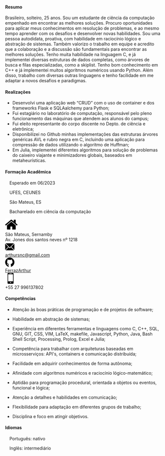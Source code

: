 <link rel="stylesheet" href="./main.css">
<meta name="viewport" content="width=device-width, initial-scale=1.0"> 
 
<body>
<div class="flex-container">
  <div class="flex-child">

#### Resumo

Brasileiro, solteiro, 25 anos. Sou um estudante de ciência da computação empenhado em encontrar as melhores soluções. Procuro oportunidades para aplicar meus conhecimentos em resolução de problemas, e ao mesmo tempo aprender com os desafios e desenvolver novas habilidades. Sou uma pessoa autodidata, proativa, com habilidade em raciocínio lógico e abstração de sistemas. Também valorizo o trabalho em equipe e acredito que a colaboração e a discussão são fundamentais para encontrar as melhores soluções. Tenho muita habilidade na linguagem C, e já implementei diversas estruturas de dados completas, como árvores de busca e filas especializadas, como a skiplist. Tenho bom conhecimento em C++ e já implementei muitos algoritmos numéricos usando Python. Além disso, trabalho com diversas outras linguagens e tenho facilidade em me adaptar a novos desafios e paradigmas.

#### Realizações

- Desenvolvi uma aplicação web “CRUD” com o uso de container e dos frameworks Flask e SQLAalchemy para Python;
- Fui estagiário no laboratório de computação, responsável pelo pleno funcionamento das máquinas que atendem aos alunos do campus;
- Fui eleito representante do corpo discente no Depto. de ciência e eletrônica;
- Disponibilizei no Github minhas implementações das estruturas árvores genéricas AVL e rubro negra em C, incluindo uma aplicação para compressão de dados utilizando o algoritmo de Huffman;
- Em Julia, implementei diferentes algoritmos para solução de problemas do caixeiro viajante e minimizadores globais,  baseados em metaheurísticas.


#### Formação Acadêmica

&ensp;&ensp;Esperado em 06/2023 

&ensp;&ensp;UFES, CEUNES 

&ensp;&ensp;São Mateus, ES   

&ensp;&ensp;Bacharelado em ciência da computação

  </div>
<div class="flex-child">
  <div class=".flex-containerIcon">
    <div class="flex-container">
    	<div class="flex-image">
      		<img src="/icons/home.png", width=40px>
      	</div>
      	<div class="flex-text">
      		São Mateus, Sernamby<br>Av. Jones dos santos neves nº 1218
       	</div>
    </div>
    <div class="flex-container">
    	<div class="flex-image">
      <img src="/icons/email.png", width=30px> 
      	</div>
        <div class="flex-text">
          <a href="mailto: arthursnc@gmail.com">arthursnc@gmail.com</a>
        </div>
    </div>
    <div class="flex-container">
    	<div class="flex-image">
      		<img src="/icons/github.png", width=30px>
        </div>
        <div class="flex-text">
        	<a href="https://github.com/FerrazArthur">FerrazArthur</a>
        </div>
    </div>
    <div class="flex-container">
    	<div class="flex-image">
      		<img src="/icons/cell-phone.png", width=35px>
        </div>
        <div class="flex-text">
        	+55 27 996137802
        </div>
    </div>
  </div>
 
#### Competências

- Atenção às boas práticas de programação e de projetos de software;

- Habilidade em abstração de sistemas;

- Experiência em diferentes ferramentas e linguagens como C, C++, SQL, GNU, GIT, CSS, VIM, LaTeX, makefile, Javascript, Python, Java, Bash Shell Script, Processing, Prolog, Excel e Julia;

- Competência para trabalhar com arquiteturas baseadas em microsserviços: API's, containers e comunicação distribuída;

- Facilidade em adquirir conhecimentos de forma autônoma;

- Afinidade com algoritmos numéricos e raciocínio lógico-matemático;

- Aptidão para programação procedural, orientada a objetos ou eventos, funcional e lógica;

- Atenção a detalhes e habilidades em comunicação;

- Flexibilidade para adaptação em diferentes grupos de trabalho;

- Disciplina e foco em atingir objetivos.

#### Idiomas

&ensp;&ensp;Português: nativo

&ensp;&ensp;Inglês: intermediário

</div>
</body>
